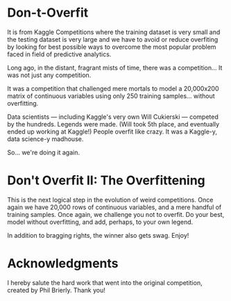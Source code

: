 # Don-t-Overfit
It is from Kaggle Competitions where the training dataset is very small and the testing dataset is very large and we have to avoid or reduce overfiting by looking for best possible ways to overcome the most popular problem faced in field of predictive analytics.

Long ago, in the distant, fragrant mists of time, there was a competition...
It was not just any competition.

It was a competition that challenged mere mortals to model a 20,000x200 matrix of continuous variables using only 250 training samples... without overfitting.

Data scientists ― including Kaggle's very own Will Cukierski ― competed by the hundreds. Legends were made. (Will took 5th place, and eventually ended up working at Kaggle!) People overfit like crazy. It was a Kaggle-y, data science-y madhouse.

So... we're doing it again.

# Don't Overfit II: The Overfittening

This is the next logical step in the evolution of weird competitions. Once again we have 20,000 rows of continuous variables, and a mere handful of training samples. Once again, we challenge you not to overfit. Do your best, model without overfitting, and add, perhaps, to your own legend.

In addition to bragging rights, the winner also gets swag. Enjoy!

# Acknowledgments
I hereby salute the hard work that went into the original competition, created by Phil Brierly. Thank you!
